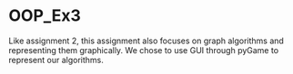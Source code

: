 # OOP_Ex3
Like assignment 2, this assignment also focuses on graph algorithms and representing them graphically. 
We chose to use GUI through pyGame to represent our algorithms.
